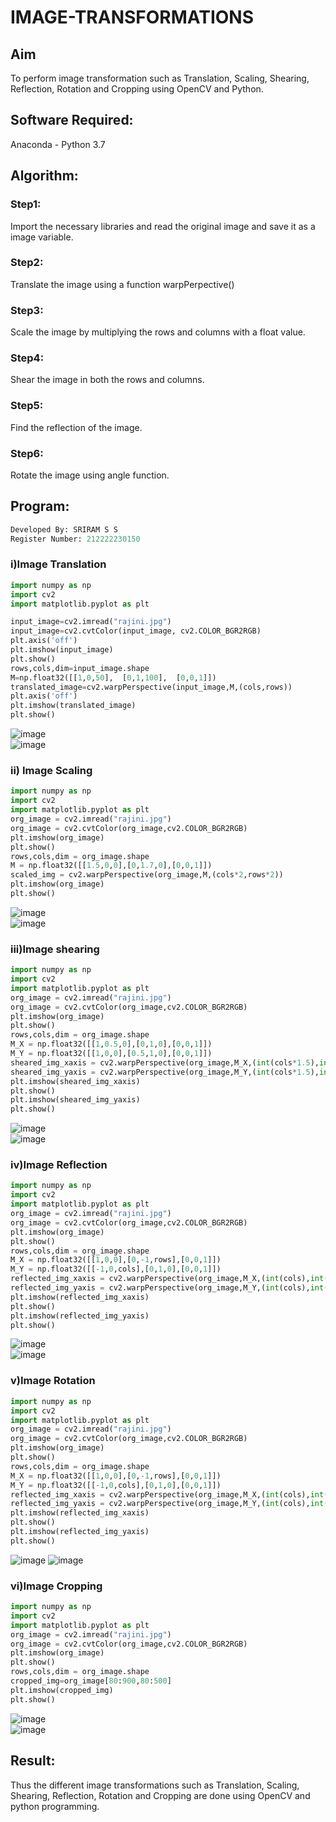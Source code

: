 # IMAGE-TRANSFORMATIONS


## Aim
To perform image transformation such as Translation, Scaling, Shearing, Reflection, Rotation and Cropping using OpenCV and Python.

## Software Required:
Anaconda - Python 3.7

## Algorithm:
### Step1:
Import the necessary libraries and read the original image and save it as a image variable.

### Step2:
Translate the image using a function warpPerpective()

### Step3:
Scale the image by multiplying the rows and columns with a float value.

### Step4:
Shear the image in both the rows and columns.

### Step5:
Find the reflection of the image.

### Step6:
Rotate the image using angle function.

## Program:
```python
Developed By: SRIRAM S S
Register Number: 212222230150
```

### i)Image Translation
```python
import numpy as np
import cv2
import matplotlib.pyplot as plt

input_image=cv2.imread("rajini.jpg")
input_image=cv2.cvtColor(input_image, cv2.COLOR_BGR2RGB)
plt.axis('off')
plt.imshow(input_image)
plt.show()
rows,cols,dim=input_image.shape
M=np.float32([[1,0,50],  [0,1,100],  [0,0,1]])
translated_image=cv2.warpPerspective(input_image,M,(cols,rows))
plt.axis('off')
plt.imshow(translated_image)
plt.show()
```
![image](https://github.com/Yogeshvar005/IMAGE-TRANSFORMATIONS/assets/113497367/1a05cec5-3bfe-46f8-a926-94b19c5d9276)        
![image](https://github.com/Yogeshvar005/IMAGE-TRANSFORMATIONS/assets/113497367/c8f75222-12bd-4bc4-beaa-6f95b5c5ec36)        


### ii) Image Scaling
```python
import numpy as np
import cv2
import matplotlib.pyplot as plt
org_image = cv2.imread("rajini.jpg")
org_image = cv2.cvtColor(org_image,cv2.COLOR_BGR2RGB)
plt.imshow(org_image)
plt.show()
rows,cols,dim = org_image.shape
M = np.float32([[1.5,0,0],[0,1.7,0],[0,0,1]])
scaled_img = cv2.warpPerspective(org_image,M,(cols*2,rows*2))
plt.imshow(org_image)
plt.show()
```
![image](https://github.com/Yogeshvar005/IMAGE-TRANSFORMATIONS/assets/113497367/064b6be9-4ddb-4a96-85cf-ff737ce987dd)          
![image](https://github.com/Yogeshvar005/IMAGE-TRANSFORMATIONS/assets/113497367/e89e461e-ceda-4add-9a59-ff5f5361f55c)          


### iii)Image shearing
```python
import numpy as np
import cv2
import matplotlib.pyplot as plt
org_image = cv2.imread("rajini.jpg")
org_image = cv2.cvtColor(org_image,cv2.COLOR_BGR2RGB)
plt.imshow(org_image)
plt.show()
rows,cols,dim = org_image.shape
M_X = np.float32([[1,0.5,0],[0,1,0],[0,0,1]])
M_Y = np.float32([[1,0,0],[0.5,1,0],[0,0,1]])
sheared_img_xaxis = cv2.warpPerspective(org_image,M_X,(int(cols*1.5),int(rows*1.5)))
sheared_img_yaxis = cv2.warpPerspective(org_image,M_Y,(int(cols*1.5),int(rows*1.5)))
plt.imshow(sheared_img_xaxis)
plt.show()
plt.imshow(sheared_img_yaxis)
plt.show()
```
![image](https://github.com/Yogeshvar005/IMAGE-TRANSFORMATIONS/assets/113497367/a957d6b9-105a-4b89-82bb-c0e378d75ab0)          
![image](https://github.com/Yogeshvar005/IMAGE-TRANSFORMATIONS/assets/113497367/6095fbea-78a2-4d9b-9bf2-cf06f151da1d)            

### iv)Image Reflection
```python
import numpy as np
import cv2
import matplotlib.pyplot as plt
org_image = cv2.imread("rajini.jpg")
org_image = cv2.cvtColor(org_image,cv2.COLOR_BGR2RGB)
plt.imshow(org_image)
plt.show()
rows,cols,dim = org_image.shape
M_X = np.float32([[1,0,0],[0,-1,rows],[0,0,1]])
M_Y = np.float32([[-1,0,cols],[0,1,0],[0,0,1]])
reflected_img_xaxis = cv2.warpPerspective(org_image,M_X,(int(cols),int(rows)))
reflected_img_yaxis = cv2.warpPerspective(org_image,M_Y,(int(cols),int(rows)))
plt.imshow(reflected_img_xaxis)
plt.show()
plt.imshow(reflected_img_yaxis)
plt.show()
```
![image](https://github.com/Yogeshvar005/IMAGE-TRANSFORMATIONS/assets/113497367/d909367f-912f-4528-ba67-cba07ea012b7)          
![image](https://github.com/Yogeshvar005/IMAGE-TRANSFORMATIONS/assets/113497367/f15e77dc-38bd-4b12-af54-4d7ae981cb3e)        



### v)Image Rotation
```python
import numpy as np
import cv2
import matplotlib.pyplot as plt
org_image = cv2.imread("rajini.jpg")
org_image = cv2.cvtColor(org_image,cv2.COLOR_BGR2RGB)
plt.imshow(org_image)
plt.show()
rows,cols,dim = org_image.shape
M_X = np.float32([[1,0,0],[0,-1,rows],[0,0,1]])
M_Y = np.float32([[-1,0,cols],[0,1,0],[0,0,1]])
reflected_img_xaxis = cv2.warpPerspective(org_image,M_X,(int(cols),int(rows)))
reflected_img_yaxis = cv2.warpPerspective(org_image,M_Y,(int(cols),int(rows)))
plt.imshow(reflected_img_xaxis)
plt.show()
plt.imshow(reflected_img_yaxis)
plt.show()
```
![image](https://github.com/Yogeshvar005/IMAGE-TRANSFORMATIONS/assets/113497367/f5bda604-da34-4955-bff7-361909bab705)
![image](https://github.com/Yogeshvar005/IMAGE-TRANSFORMATIONS/assets/113497367/054608c5-9e95-4a67-9203-274b5d33b924)



### vi)Image Cropping
```python
import numpy as np
import cv2
import matplotlib.pyplot as plt
org_image = cv2.imread("rajini.jpg")
org_image = cv2.cvtColor(org_image,cv2.COLOR_BGR2RGB)
plt.imshow(org_image)
plt.show()
rows,cols,dim = org_image.shape
cropped_img=org_image[80:900,80:500]
plt.imshow(cropped_img)
plt.show()
```
![image](https://github.com/Yogeshvar005/IMAGE-TRANSFORMATIONS/assets/113497367/4f4c933e-7dc3-42a2-98df-3762e1671889)            
![image](https://github.com/Yogeshvar005/IMAGE-TRANSFORMATIONS/assets/113497367/de6e6255-7074-47d2-b7c3-1ca1439fcd35)              

## Result: 

Thus the different image transformations such as Translation, Scaling, Shearing, Reflection, Rotation and Cropping are done using OpenCV and python programming.
